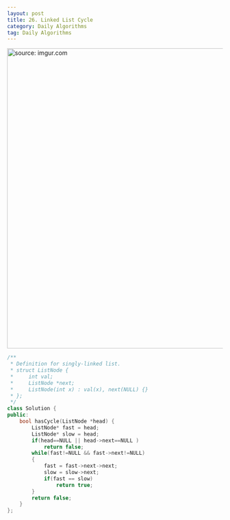 ```yaml
---
layout: post
title: 26. Linked List Cycle
category: Daily Algorithms
tag: Daily Algorithms
---
```



<a href="https://postimg.cc/75kWHKvZ"><img src="https://i.postimg.cc/y8g4TGvc/Capture.jpg" width="700px" title="source: imgur.com" /><a>

```c++
/**
 * Definition for singly-linked list.
 * struct ListNode {
 *     int val;
 *     ListNode *next;
 *     ListNode(int x) : val(x), next(NULL) {}
 * };
 */
class Solution {
public:
    bool hasCycle(ListNode *head) {
        ListNode* fast = head;
        ListNode* slow = head;
        if(head==NULL || head->next==NULL )
            return false;
        while(fast!=NULL && fast->next!=NULL)
        {
            fast = fast->next->next;
            slow = slow->next;
            if(fast == slow)
                return true;
        }
        return false;
    }
};
```
